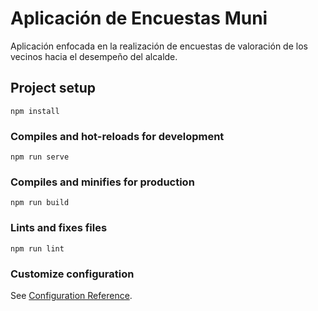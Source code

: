 # Aplicación de Encuestas Muni

Aplicación enfocada en la realización de encuestas de valoración de los vecinos hacia el desempeño del alcalde. 

## Project setup
```
npm install
```

### Compiles and hot-reloads for development
```
npm run serve
```

### Compiles and minifies for production
```
npm run build
```

### Lints and fixes files
```
npm run lint
```

### Customize configuration
See [Configuration Reference](https://cli.vuejs.org/config/).
